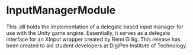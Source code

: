 # InputManagerModule
This .dll holds the implementation of a delegate based input manager for use with the Unity game engine. Essentially, it serves as a delegate interface for an XInput wrapper created by Rémi Gillig. This release has been created to aid student developers at DigiPen Institute of Technology.
